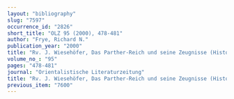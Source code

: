 ```yaml
---
layout: "bibliography"
slug: "7597"
occurrence_id: "2826"
short_title: "OLZ 95 (2000), 478-481"
author: "Frye, Richard N."
publication_year: "2000"
title: "Rv. J. Wiesehöfer, Das Parther-Reich und seine Zeugnisse (Historia Einzelschriften 122, 1998)"
volume_no_: "95"
pages: "478-481"
journal: "Orientalistische Literaturzeitung"
title: "Rv. J. Wiesehöfer, Das Parther-Reich und seine Zeugnisse (Historia Einzelschriften 122, 1998)"
previous_item: "7600"
---
```

